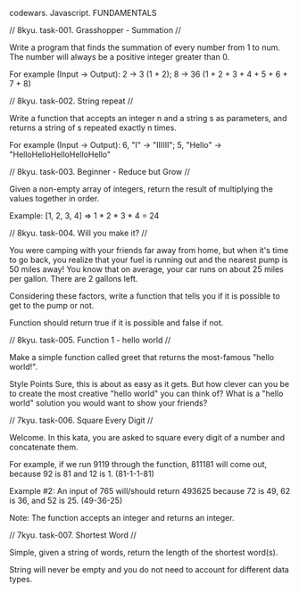 codewars. Javascript. FUNDAMENTALS

// 8kyu. task-001. Grasshopper - Summation //

Write a program that finds the summation of every number from 1 to num. The number will always be a positive integer greater than 0.

For example (Input -> Output): 2 -> 3 (1 + 2); 8 -> 36 (1 + 2 + 3 + 4 + 5 + 6 + 7 + 8)

// 8kyu. task-002. String repeat //

Write a function that accepts an integer n and a string s as parameters, and returns a string of s repeated exactly n times.

For example (Input -> Output): 6, "I"     -> "IIIIII"; 5, "Hello" -> "HelloHelloHelloHelloHello"

// 8kyu. task-003. Beginner - Reduce but Grow //

Given a non-empty array of integers, return the result of multiplying the values together in order.

Example: [1, 2, 3, 4] => 1 * 2 * 3 * 4 = 24

// 8kyu. task-004. Will you make it? //

You were camping with your friends far away from home, but when it's time to go back, you realize that your fuel is running out and the nearest pump is 50 miles away! You know that on average, your car runs on about 25 miles per gallon. There are 2 gallons left.

Considering these factors, write a function that tells you if it is possible to get to the pump or not.

Function should return true if it is possible and false if not.

// 8kyu. task-005. Function 1 - hello world //

Make a simple function called greet that returns the most-famous "hello world!".

Style Points
Sure, this is about as easy as it gets. But how clever can you be to create the most creative "hello world" you can think of? What is a "hello world" solution you would want to show your friends?

// 7kyu. task-006. Square Every Digit //

Welcome. In this kata, you are asked to square every digit of a number and concatenate them.

For example, if we run 9119 through the function, 811181 will come out, because 92 is 81 and 12 is 1. (81-1-1-81)

Example #2: An input of 765 will/should return 493625 because 72 is 49, 62 is 36, and 52 is 25. (49-36-25)

Note: The function accepts an integer and returns an integer.

// 7kyu. task-007. Shortest Word //

Simple, given a string of words, return the length of the shortest word(s).

String will never be empty and you do not need to account for different data types.